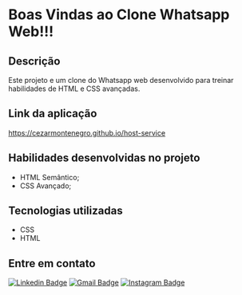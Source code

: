 # Boas Vindas ao Clone Whatsapp Web!!!

## Descrição

Este projeto e um clone do Whatsapp web desenvolvido para treinar habilidades de HTML e CSS avançadas.
  
## Link da aplicação

  https://cezarmontenegro.github.io/host-service

## Habilidades desenvolvidas no projeto

  * HTML Semântico;
  * CSS Avançado;  
 
## Tecnologias utilizadas

* CSS
* HTML

## Entre em contato

[![Linkedin Badge](https://img.shields.io/badge/-cezarmontenegro-blue?style=flat-square&logo=Linkedin&logoColor=white&link=https://www.linkedin.com/in/cezarmontenegro/)](https://www.linkedin.com/in/cezarmontenegro/) 
[![Gmail Badge](https://img.shields.io/badge/-cezarguimaraes@gmail.com-c14438?style=flat-square&logo=Gmail&logoColor=white&link=mailto:cezarguimaraes@gmail.com)](mailto:cezarguimaraes@gmail.com)
[![Instagram Badge](https://img.shields.io/badge/-@cezarguima-e4405f?style=flat-square&labelColor=e4405f&logo=instagram&logoColor=white&link=https://instagram.com/cezarguima)](https://instagram.com/cezarguima)
